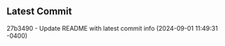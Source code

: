 
## Latest Commit
27b3490 - Update README with latest commit info (2024-09-01 11:49:31 -0400) <Yunxi-Zhou>
